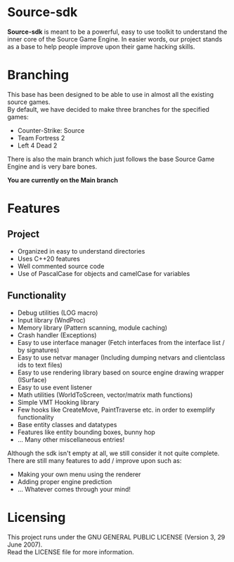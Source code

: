 # Source-sdk

**Source-sdk** is meant to be a powerful, easy to use toolkit to understand the inner core of the Source Game Engine. 
In easier words, our project stands as a base to help people improve upon their game hacking skills.

# Branching

This base has been designed to be able to use in almost all the existing source games.  
By default, we have decided to make three branches for the specified games:
- Counter-Strike: Source
- Team Fortress 2
- Left 4 Dead 2

There is also the main branch which just follows the base Source Game Engine and is very bare bones.  
  
**You are currently on the Main branch**

# Features

## Project
- Organized in easy to understand directories
- Uses C++20 features
- Well commented source code
- Use of PascalCase for objects and camelCase for variables

## Functionality
- Debug utilities (LOG macro)
- Input library (WndProc)
- Memory library (Pattern scanning, module caching)
- Crash handler (Exceptions)
- Easy to use interface manager (Fetch interfaces from the interface list / by signatures)
- Easy to use netvar manager (Including dumping netvars and clientclass ids to text files)
- Easy to use rendering library based on source engine drawing wrapper (ISurface)
- Easy to use event listener
- Math utilities (WorldToScreen, vector/matrix math functions)
- Simple VMT Hooking library
- Few hooks like CreateMove, PaintTraverse etc. in order to exemplify functionality
- Base entity classes and datatypes
- Features like entity bounding boxes, bunny hop
- ... Many other miscellaneous entries!

Although the sdk isn't empty at all, we still consider it not quite complete.  
There are still many features to add / improve upon such as:  
- Making your own menu using the renderer
- Adding proper engine prediction
- ... Whatever comes through your mind!

# Licensing

This project runs under the GNU GENERAL PUBLIC LICENSE (Version 3, 29 June 2007).  
Read the LICENSE file for more information.
